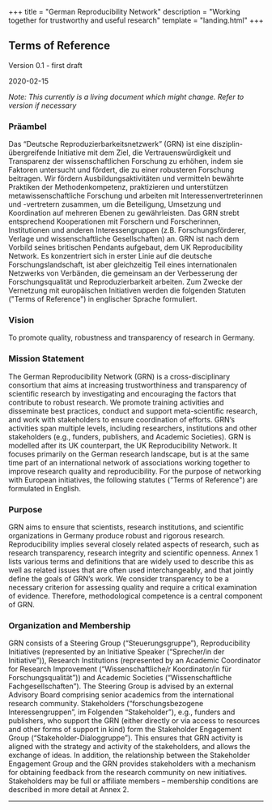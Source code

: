 +++
title = "German Reproducibility Network"
description = "Working together for trustworthy and useful research"
template = "landing.html"
+++

## Terms of Reference

Version 0.1 - first draft

2020-02-15

*Note: This currently is a living document which might change. Refer to version if necessary*

### Präambel
Das “Deutsche Reproduzierbarkeitsnetzwerk” (GRN) ist eine disziplin-übergreifende Initiative mit dem Ziel, die Vertrauenswürdigkeit und Transparenz der wissenschaftlichen Forschung zu erhöhen, indem sie Faktoren untersucht und fördert, die zu einer robusteren Forschung beitragen. Wir fördern Ausbildungsaktivitäten und vermitteln bewährte Praktiken der Methodenkompetenz, praktizieren und unterstützen metawissenschaftliche Forschung und arbeiten mit Interessenvertreterinnen und -vertretern zusammen, um die Beteiligung, Umsetzung und Koordination auf mehreren Ebenen zu gewährleisten. Das GRN strebt entsprechend Kooperationen mit Forschern und Forscherinnen, Institutionen und anderen Interessengruppen (z.B. Forschungsförderer, Verlage und wissenschaftliche Gesellschaften) an.
GRN ist nach dem Vorbild seines britischen Pendants aufgebaut, dem UK Reproducibility Network. Es konzentriert sich in erster Linie auf die deutsche Forschungslandschaft, ist aber gleichzeitig Teil eines internationalen Netzwerks von Verbänden, die gemeinsam an der Verbesserung der Forschungsqualität und Reproduzierbarkeit arbeiten. Zum Zwecke der Vernetzung mit europäischen Initiativen werden die folgenden Statuten ("Terms of Reference") in englischer Sprache formuliert.

### Vision
To promote quality, robustness and transparency of research in Germany.

### Mission Statement
The German Reproducibility Network (GRN) is a cross-disciplinary consortium that aims at increasing trustworthiness and transparency of scientific research by investigating and encouraging the factors that contribute to robust research. We promote training activities and disseminate best practices, conduct and support meta-scientific research, and work with stakeholders to ensure coordination of efforts. GRN’s activities span multiple levels, including researchers, institutions and other stakeholders (e.g., funders, publishers, and Academic Societies).
GRN is modelled after its UK counterpart, the UK Reproducibility Network. It focuses primarily on the German research landscape, but is at the same time part of an international network of associations working together to improve research quality and reproducibility. For the purpose of networking with European initiatives, the following statutes ("Terms of Reference") are formulated in English.

### Purpose
GRN aims to ensure that scientists, research institutions, and scientific organizations in Germany produce robust and rigorous research. Reproducibility implies several closely related aspects of research, such as research transparency, research integrity and scientific openness. Annex 1 lists various terms and definitions that are widely used to describe this as well as related issues that are often used interchangeably, and that jointly define the goals of GRN’s work. We consider transparency to be a necessary criterion for assessing quality and require a critical examination of evidence. Therefore, methodological competence is a central component of GRN.

### Organization and Membership
GRN consists of a Steering Group (“Steuerungsgruppe”), Reproducibility Initiatives (represented by an Initiative Speaker (“Sprecher/in der Initiative”)), Research Institutions (represented by an Academic Coordinator for Research Improvement (“Wissenschaftliche/r Koordinator/in für Forschungsqualität”)) and Academic Societies (“Wissenschaftliche Fachgesellschaften”). The Steering Group is advised by an external Advisory Board comprising senior academics from the international research community.
Stakeholders (“forschungsbezogene Interessengruppen”, im Folgenden “Stakeholder”), e.g., funders and publishers, who support the GRN (either directly or via access to resources and other forms of support in kind) form the Stakeholder Engagement Group (“Stakeholder-Dialoggruppe”). This ensures that GRN activity is aligned with the strategy and activity of the stakeholders, and allows the exchange of ideas. In addition, the relationship between the Stakeholder Engagement Group and the GRN provides stakeholders with a mechanism for obtaining feedback from the research community on new initiatives. Stakeholders may be full or affiliate members – membership conditions are described in more detail at Annex 2.



----
